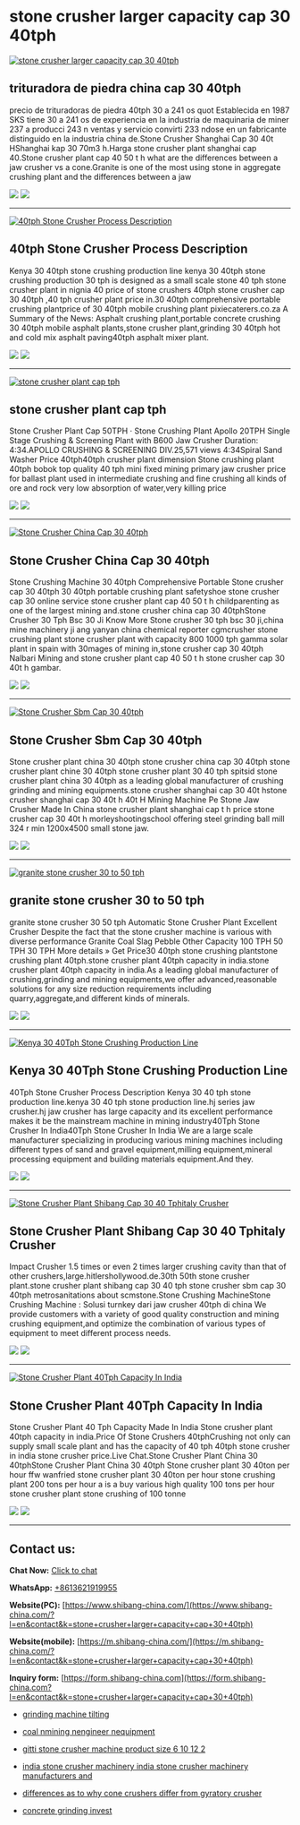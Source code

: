 # stone crusher larger capacity cap 30 40tph

<a href="https://swt.shibang-china.com/?l=en&img&k=stone+crusher+larger+capacity+cap+30+40tph" target="_blank">![stone crusher larger capacity cap 30 40tph](http://static.shibang-china.com/all-800x300/955.jpg)</a>

## trituradora de piedra china cap 30 40tph
precio de trituradoras de piedra 40tph 30 a 241 os quot Establecida en 1987 SKS tiene 30 a 241 os de experiencia en la industria de maquinaria de miner 237 a producci 243 n ventas y servicio convirti 233 ndose en un fabricante distinguido en la industria china de.Stone Crusher Shanghai Cap 30 40t HShanghai kap 30 70m3 h.Harga stone crusher plant shanghai cap 40.Stone crusher plant cap 40 50 t h what are the differences between a jaw crusher vs a cone.Granite is one of the most using stone in aggregate crushing plant and the differences between a jaw


<a href="https://whatsapp.shibangsoft.com/WhatsApp.php" target="_blank" title="WhatsApp">![](http://static.shibang-china.com/icon/whatsapp.png)</a> <a href="https://swt.shibang-china.com/?l=en&icon&k=stone+crusher+larger+capacity+cap+30+40tph" target="_blank">![](http://static.shibang-china.com/icon/chat-en.png)</a>

---

<a href="https://swt.shibang-china.com/?l=en&img&k=stone+crusher+larger+capacity+cap+30+40tph" target="_blank">![40tph Stone Crusher Process Description](http://static.shibang-china.com/all-800x300/258.jpg)</a>

## 40tph Stone Crusher Process Description
Kenya 30 40tph stone crushing production line kenya 30 40tph stone crushing production 30 tph is designed as a small scale stone 40 tph stone crusher plant in nignia 40 price of stone crushers 40tph stone crusher cap 30 40tph ,40 tph crusher plant price in.30 40tph comprehensive portable crushing plantprice of 30 40tph mobile crushing plant pixiecaterers.co.za A Summary of the News: Asphalt crushing plant,portable concrete crushing 30 40tph mobile asphalt plants,stone crusher plant,grinding 30 40tph hot and cold mix asphalt paving40tph asphalt mixer plant.


<a href="https://whatsapp.shibangsoft.com/WhatsApp.php" target="_blank" title="WhatsApp">![](http://static.shibang-china.com/icon/whatsapp.png)</a> <a href="https://swt.shibang-china.com/?l=en&icon&k=stone+crusher+larger+capacity+cap+30+40tph" target="_blank">![](http://static.shibang-china.com/icon/chat-en.png)</a>

---

<a href="https://swt.shibang-china.com/?l=en&img&k=stone+crusher+larger+capacity+cap+30+40tph" target="_blank">![stone crusher plant cap tph](http://static.shibang-china.com/all-800x300/1224.jpg)</a>

## stone crusher plant cap tph
Stone Crusher Plant Cap 50TPH &#183; Stone Crushing Plant Apollo 20TPH Single Stage Crushing &amp; Screening Plant with B600 Jaw Crusher Duration: 4:34.APOLLO CRUSHING &amp; SCREENING DIV.25,571 views 4:34Spiral Sand Washer Price 40tph40tph crusher plant dimension Stone crushing plant 40tph bobok top quality 40 tph mini fixed mining primary jaw crusher price for ballast plant used in intermediate crushing and fine crushing all kinds of ore and rock very low absorption of water,very killing price


<a href="https://whatsapp.shibangsoft.com/WhatsApp.php" target="_blank" title="WhatsApp">![](http://static.shibang-china.com/icon/whatsapp.png)</a> <a href="https://swt.shibang-china.com/?l=en&icon&k=stone+crusher+larger+capacity+cap+30+40tph" target="_blank">![](http://static.shibang-china.com/icon/chat-en.png)</a>

---

<a href="https://swt.shibang-china.com/?l=en&img&k=stone+crusher+larger+capacity+cap+30+40tph" target="_blank">![Stone Crusher China Cap 30 40tph](http://static.shibang-china.com/all-800x300/1467.jpg)</a>

## Stone Crusher China Cap 30 40tph
Stone Crushing Machine 30 40tph Comprehensive Portable Stone crusher cap 30 40tph 30 40tph portable crushing plant safetyshoe stone crusher cap 30 online service stone crusher plant cap 40 50 t h childparenting as one of the largest mining and.stone crusher china cap 30 40tphStone Crusher 30 Tph Bsc 30 Ji Know More Stone crusher 30 tph bsc 30 ji,china mine machinery ji ang yanyan china chemical reporter cgmcrusher stone crushing plant stone crusher plant with capacity 800 1000 tph gamma solar plant in spain with 30mages of mining in,stone crusher cap 30 40tph Nalbari Mining and stone crusher plant cap 40 50 t h stone crusher cap 30 40t h gambar.


<a href="https://whatsapp.shibangsoft.com/WhatsApp.php" target="_blank" title="WhatsApp">![](http://static.shibang-china.com/icon/whatsapp.png)</a> <a href="https://swt.shibang-china.com/?l=en&icon&k=stone+crusher+larger+capacity+cap+30+40tph" target="_blank">![](http://static.shibang-china.com/icon/chat-en.png)</a>

---

<a href="https://swt.shibang-china.com/?l=en&img&k=stone+crusher+larger+capacity+cap+30+40tph" target="_blank">![Stone Crusher Sbm Cap 30 40tph](http://static.shibang-china.com/all-800x300/180.jpg)</a>

## Stone Crusher Sbm Cap 30 40tph
Stone crusher plant china 30 40tph stone crusher china cap 30 40tph stone crusher plant chine 30 40tph stone crusher plant 30 40 tph spitsid stone crusher plant china 30 40tph as a leading global manufacturer of crushing grinding and mining equipments.stone crusher shanghai cap 30 40t hstone crusher shanghai cap 30 40t h 40t H Mining Machine Pe Stone Jaw Crusher Made In China stone crusher plant shanghai cap t h price stone crusher cap 30 40t h morleyshootingschool offering steel grinding ball mill 324 r min 1200x4500 small stone jaw.


<a href="https://whatsapp.shibangsoft.com/WhatsApp.php" target="_blank" title="WhatsApp">![](http://static.shibang-china.com/icon/whatsapp.png)</a> <a href="https://swt.shibang-china.com/?l=en&icon&k=stone+crusher+larger+capacity+cap+30+40tph" target="_blank">![](http://static.shibang-china.com/icon/chat-en.png)</a>

---

<a href="https://swt.shibang-china.com/?l=en&img&k=stone+crusher+larger+capacity+cap+30+40tph" target="_blank">![granite stone crusher 30 to 50 tph](http://static.shibang-china.com/all-800x300/1492.jpg)</a>

## granite stone crusher 30 to 50 tph
granite stone crusher 30 50 tph Automatic Stone Crusher Plant Excellent Crusher Despite the fact that the stone crusher machine is various with diverse performance Granite Coal Slag Pebble Other Capacity 100 TPH 50 TPH 30 TPH More details &#187; Get Price30 40tph stone crushing plantstone crushing plant 40tph.stone crusher plant 40tph capacity in india.stone crusher plant 40tph capacity in india.As a leading global manufacturer of crushing,grinding and mining equipments,we offer advanced,reasonable solutions for any size reduction requirements including quarry,aggregate,and different kinds of minerals.


<a href="https://whatsapp.shibangsoft.com/WhatsApp.php" target="_blank" title="WhatsApp">![](http://static.shibang-china.com/icon/whatsapp.png)</a> <a href="https://swt.shibang-china.com/?l=en&icon&k=stone+crusher+larger+capacity+cap+30+40tph" target="_blank">![](http://static.shibang-china.com/icon/chat-en.png)</a>

---

<a href="https://swt.shibang-china.com/?l=en&img&k=stone+crusher+larger+capacity+cap+30+40tph" target="_blank">![Kenya 30 40Tph Stone Crushing Production Line](http://static.shibang-china.com/all-800x300/566.jpg)</a>

## Kenya 30 40Tph Stone Crushing Production Line
40Tph Stone Crusher Process Description Kenya 30 40 tph stone production line.kenya 30 40 tph stone production line.hj series jaw crusher.hj jaw crusher has large capacity and its excellent performance makes it be the mainstream machine in mining industry40Tph Stone Crusher In India40Tph Stone Crusher In India We are a large scale manufacturer specializing in producing various mining machines including different types of sand and gravel equipment,milling equipment,mineral processing equipment and building materials equipment.And they.


<a href="https://whatsapp.shibangsoft.com/WhatsApp.php" target="_blank" title="WhatsApp">![](http://static.shibang-china.com/icon/whatsapp.png)</a> <a href="https://swt.shibang-china.com/?l=en&icon&k=stone+crusher+larger+capacity+cap+30+40tph" target="_blank">![](http://static.shibang-china.com/icon/chat-en.png)</a>

---

<a href="https://swt.shibang-china.com/?l=en&img&k=stone+crusher+larger+capacity+cap+30+40tph" target="_blank">![Stone Crusher Plant Shibang Cap 30 40 Tphitaly Crusher](http://static.shibang-china.com/all-800x300/629.jpg)</a>

## Stone Crusher Plant Shibang Cap 30 40 Tphitaly Crusher
Impact Crusher 1.5 times or even 2 times larger crushing cavity than that of other crushers,large.hitlershollywood.de.30th 50th stone crusher plant.stone crusher plant shibang cap 30 40 tph stone crusher sbm cap 30 40tph metrosanitations about scmstone.Stone Crushing MachineStone Crushing Machine : Solusi turnkey dari jaw crusher 40tph di china We provide customers with a variety of good quality construction and mining crushing equipment,and optimize the combination of various types of equipment to meet different process needs.


<a href="https://whatsapp.shibangsoft.com/WhatsApp.php" target="_blank" title="WhatsApp">![](http://static.shibang-china.com/icon/whatsapp.png)</a> <a href="https://swt.shibang-china.com/?l=en&icon&k=stone+crusher+larger+capacity+cap+30+40tph" target="_blank">![](http://static.shibang-china.com/icon/chat-en.png)</a>

---

<a href="https://swt.shibang-china.com/?l=en&img&k=stone+crusher+larger+capacity+cap+30+40tph" target="_blank">![Stone Crusher Plant 40Tph Capacity In India](http://static.shibang-china.com/all-800x300/941.jpg)</a>

## Stone Crusher Plant 40Tph Capacity In India
Stone Crusher Plant 40 Tph Capacity Made In India Stone crusher plant 40tph capacity in india.Price Of Stone Crushers 40tphCrushing not only can supply small scale plant and has the capacity of 40 tph 40tph stone crusher in india stone crusher price.Live Chat.Stone Crusher Plant China 30 40tphStone Crusher Plant China 30 40tph Stone crusher plant 30 40ton per hour ffw wanfried stone crusher plant 30 40ton per hour stone crushing plant 200 tons per hour a is a buy various high quality 100 tons per hour stone crusher plant stone crushing of 100 tonne


<a href="https://whatsapp.shibangsoft.com/WhatsApp.php" target="_blank" title="WhatsApp">![](http://static.shibang-china.com/icon/whatsapp.png)</a> <a href="https://swt.shibang-china.com/?l=en&icon&k=stone+crusher+larger+capacity+cap+30+40tph" target="_blank">![](http://static.shibang-china.com/icon/chat-en.png)</a>

---
## Contact us:

**Chat Now:** [Click to chat](https://swt.shibang-china.com?l=en&contact&k=stone+crusher+larger+capacity+cap+30+40tph)

**WhatsApp:**  [+8613621919955](https://whatsapp.shibangsoft.com/WhatsApp.php)

**Website(PC):** [https://www.shibang-china.com/](https://www.shibang-china.com/?l=en&contact&k=stone+crusher+larger+capacity+cap+30+40tph)

**Website(mobile):** [https://m.shibang-china.com/](https://m.shibang-china.com/?l=en&contact&k=stone+crusher+larger+capacity+cap+30+40tph)

**Inquiry form:** [https://form.shibang-china.com](https://form.shibang-china.com?l=en&contact&k=stone+crusher+larger+capacity+cap+30+40tph)

* [grinding machine tilting](../151/grinding%20machine%20tilting.md)

* [coal nmining nengineer nequipment](../155/coal%20nmining%20nengineer%20nequipment.md)

* [gitti stone crusher machine product size 6 10 12 2](../158/gitti%20stone%20crusher%20machine%20product%20size%206%2010%2012%202.md)

* [india stone crusher machinery india stone crusher machinery manufacturers and](../158/india%20stone%20crusher%20machinery%20india%20stone%20crusher%20machinery%20manufacturers%20and.md)

* [differences as to why cone crushers differ from gyratory crusher](../154/differences%20as%20to%20why%20cone%20crushers%20differ%20from%20gyratory%20crusher.md)

* [concrete grinding invest](../155/concrete%20grinding%20invest.md)